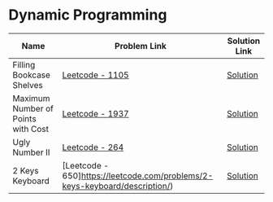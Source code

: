 # Dynamic Programming


| Name       | Problem Link                       | Solution Link                      |
|--------------------|------------------------------------|-----------------------------------|
| Filling Bookcase Shelves          | [Leetcode - 1105](https://leetcode.com/problems/filling-bookcase-shelves)                | [Solution](https://github.com/moinhameed27/Ultimate-DSA/blob/main/DP/Filling%20Bookcase%20Shelves.cpp)              |
| Maximum Number of Points with Cost          | [Leetcode - 1937](https://leetcode.com/problems/maximum-number-of-points-with-cost/description/)                | [Solution](https://github.com/moinhameed27/Ultimate-DSA/blob/main/DP/Maximum%20Number%20of%20Points%20with%20Cost.cpp)              |
| Ugly Number II         | [Leetcode - 264](https://leetcode.com/problems/ugly-number-ii/description/)                | [Solution](https://github.com/moinhameed27/Ultimate-DSA/blob/main/DP/Ugly%20Number%20II.cpp)              |
| 2 Keys Keyboard         | [Leetcode - 650]https://leetcode.com/problems/2-keys-keyboard/description/)                | [Solution](https://github.com/moinhameed27/Ultimate-DSA/blob/main/DP/2%20Keys%20Keyboard.cpp)              |
